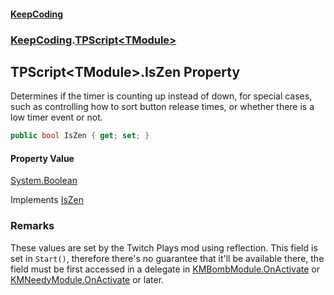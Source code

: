 #### [KeepCoding](index.md 'index')
### [KeepCoding](KeepCoding.md 'KeepCoding').[TPScript&lt;TModule&gt;](TPScript.TModule..md 'KeepCoding.TPScript&lt;TModule&gt;')
## TPScript&lt;TModule&gt;.IsZen Property
Determines if the timer is counting up instead of down, for special cases, such as controlling how to sort button release times, or whether there is a low timer event or not.  
```csharp
public bool IsZen { get; set; }
```
#### Property Value
[System.Boolean](https://docs.microsoft.com/en-us/dotnet/api/System.Boolean 'System.Boolean')

Implements [IsZen](ITP.IsZen.md 'KeepCoding.ITP.IsZen')  
### Remarks
These values are set by the Twitch Plays mod using reflection. This field is set in `Start()`, therefore there's no guarantee that it'll be available there, the field must be first accessed in a delegate in [KMBombModule.OnActivate](https://docs.microsoft.com/en-us/dotnet/api/KMBombModule.OnActivate 'KMBombModule.OnActivate') or [KMNeedyModule.OnActivate](https://docs.microsoft.com/en-us/dotnet/api/KMNeedyModule.OnActivate 'KMNeedyModule.OnActivate') or later.  
